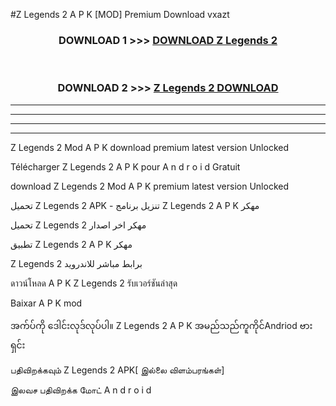 #Z Legends 2  A P K [MOD] Premium Download vxazt



<div align="center">

<h3>DOWNLOAD 1 >>> <a href="https://teeasianyam.web.app?sq=Z Legends 2 ">DOWNLOAD Z Legends 2  </a></h3><br>

<h3>DOWNLOAD 2 >>> <a href="https://teeasianyam.web.app?sq=Z Legends 2  ">Z Legends 2   DOWNLOAD </a></h3>

</div>


----------------------------------------------------------

----------------------------------------------------------

----------------------------------------------------------

----------------------------------------------------------


Z Legends 2   Mod A P K download premium latest version Unlocked

Télécharger Z Legends 2   A P K pour A n d r o i d Gratuit

download Z Legends 2   Mod A P K premium latest version Unlocked

تحميل Z Legends 2   APK - تنزيل برنامج Z Legends 2   A P K مهكر

تحميل Z Legends 2   مهكر اخر اصدار

تطبيق Z Legends 2   A P K مهكر

Z Legends 2   برابط مباشر للاندرويد

ดาวน์โหลด A P K Z Legends 2   รับเวอร์ชันล่าสุด

Baixar A P K mod

အက်ပ်ကို ဒေါင်းလုဒ်လုပ်ပါ။ Z Legends 2   A P K အမည်သည်ကူကိုင်Andriod ဗားရှင်း

பதிவிறக்கவும் Z Legends 2   APK[ இல்லை விளம்பரங்கள்] 
 
இலவச பதிவிறக்க மோட் A n d r o i d



